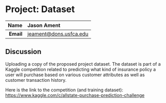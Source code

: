 Project: Dataset
==============================

| **Name**  | Jason Ament |
|----------:|:-------------|
| **Email** | jeament@dons.usfca.edu |

## Discussion ##

Uploading a copy of the proposed project dataset.  The dataset is part of a Kaggle competition related to predicting what kind of insurance policy a user will purchase based on various customer attributes as well as customer transaction history.

Here is the link to the competition (and training dataset):
https://www.kaggle.com/c/allstate-purchase-prediction-challenge
